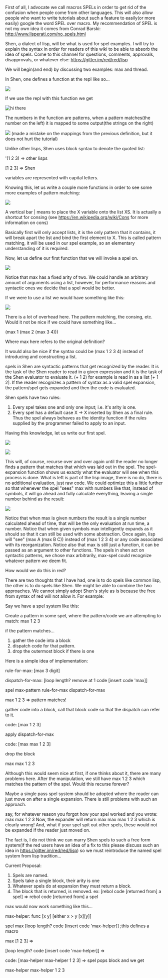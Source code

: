 First of all, I advocate we call macros SPELs in order to get rid of the confusion when people come from other languages.  This will also allow people who want to write tutorials about such a feature to easily(or more easily) google the word SPEL over macro.  My recommendation of SPEL is not my own idea it comes from Conrad Barski: http://www.lisperati.com/no_spels.html

Shen, a dialect of lisp, will be what is used for spel examples.  I will try to explain the syntax in order for readers of this wiki to be able to absorb the idea of spels.  Come to this channel for questions, comments, approvals, disapprovals, or whatever else: https://gitter.im/red/red/lisp

We will begin(and end) by discussing two examples: max and thread.

In Shen, one defines a function at the repl like so...

![](http://ibin.co/2SfWYyyjHw9W)

If we use the repl with this function we get 

![hi there](http://ibin.co/2SfUr8mOpatn)

The numbers in the function are patterns, when a pattern matches(the number on the left) it is mapped to some output(the strings on the right)

![](http://ibin.co/2SfX7KJ0XIly) (made a mistake on the mappings from the previous definition, but it does not hurt the tutorial)

Unlike other lisps, Shen uses block syntax to denote the quoted list:

'(1 2 3) => other lisps

[1 2 3] => Shen

variables are represented with capital letters.

Knowing this, let us write a couple more functions in order to see some more examples of pattern matching:

![](http://ibin.co/2SfrW7c8ud6z)

A vertical bar | means to place the X variable onto the list XS.  It is actually a shortcut for consing (see https://en.wikipedia.org/wiki/Cons for more information on cons)

Basically first will only accept lists, it is the only pattern that it contains, it will break apart the list and bind the first element to X.  This is called pattern matching, it will be used in our spel example, so an elementary understanding of it is required.

Now, let us define our first function that we will invoke a spel on.  

![](http://ibin.co/2ShhumMuvHL7)

Notice that max has a fixed arity of two.  We could handle an arbitrary amount of arguments using a list, however, for performance reasons and syntactic ones we decide that a spel would be better.

If we were to use a list we would have something like this:

![](http://ibin.co/2Shlp3nrSkjj)

There is a lot of overhead here.  The pattern matching, the consing, etc.  Would it not be nice if we could have something like...

(max 1 (max 2 (max 3 4)))

Where max here refers to the original definition?

It would also be nice if the syntax could be (max 1 2 3 4) instead of introducing and constructing a list.

spels in Shen are syntactic patterns that get recognized by the reader. It is the task of the Shen reader to read in a given expression and it is the task of the Shen evaluator to evaluate it.  (+ 1 2) for example is read in as a list      [+ 1 2]. If the reader recognizes a pattern of syntax as a valid spel expansion, the pattern/spel gets expanded and then the code is evaluated.

Shen spels have two rules:

1.  Every spel takes one and only one input; i.e. it's arity is one.
2.  Every spel has a default case X -> X inserted by Shen as a final rule. Thus the spel always behaves as the identity function if the rules supplied by the programmer failed to apply to an input.

Having this knowledge, let us write our first spel.

![](http://ibin.co/2Sm7GuYrTggO)

![](http://ibin.co/2SmAUjNCulKY)

This will, of course, recurse over and over again until the reader no longer finds a pattern that matches that which was laid out in the spel.  The spel-expansion function shows us exactly what the evaluator will see when this process is done.  What is left is part of the lisp image, there is no do, there is no additional evaluation, just raw code.  We could optimize this a little further so that whenever the spel "sees" max with numbers like that, instead of symbols, it will go ahead and fully calculate everything, leaving a single number behind as the result:

![](http://ibin.co/2SmJe1z85Cf7)

Notice that when max is given numbers the result is a single number calculated ahead of time, that will be the only evaluation at run time, a number.  Notice that when given symbols max intelligently expands as it should so that it can still be used with some abstraction.  Once again, lisp will "see" (max A (max B C)) instead of (max 1 2 3 4) or any code associated with its reorganization.  Notice also that max is still just a function, it can be passed as an argument to other functions.  The spels in shen act on syntactic patterns, we chose max arbitrarily, max-spel could recognize whatever pattern we deem fit.

How would we do this in red?

There are two thoughts that I have had, one is to do spels like common lisp, the other is to do spels like Shen.  We might be able to combine the two approaches.  We cannot simply adopt Shen's style as is because the free from syntax of red will not allow it.  For example:

Say we have a spel system like this:

Create a pattern in some spel, where the pattern/code we are attempting to match: max 1 2 3

if the pattern matches...

1. gather the code into a block
2. dispatch code for that pattern.
3. drop the outermost block if there is one

Here is a simple idea of implementation:

rule-for-max:   [max 3 digit]

dispatch-for-max: [loop length? remove at 1 code [insert code 'max]] 

spel max-pattern rule-for-max dispatch-for-max

max 1 2 3 => pattern matches!

gather code into a block, call that block code so that the dispatch can refer to it.

code: [max 1 2 3]

apply dispatch-for-max

code: [max max 1 2 3]

drop the block

max max 1 2 3


Although this would seem nice at first, if one thinks about it, there are many problems here.
After the manipulation, we still have max 1 2 3 which matches the pattern of the spel.  Would this recurse forever?  

Maybe a single pass spel system should be adopted where the reader can just move on after a single expansion.  There is still problems with such an approach.

say, for whatever reason you forgot how your spel worked and you wrote: max max 1 2 3
Now, the expander will return max max max 1 2 3 which is clearly wrong!  And, what if your spel spit out other spels, these would not be expanded if the reader just moved on.  

The fact is, I do not think we can marry Shen spels to such a free form system(if the red users have an idea of a fix to this please discuss such an idea in https://gitter.im/red/red/lisp) so we must reintroduce the named spel system from lisp tradition...

Current Proposal:

1. Spels are named.
2. Spels take a single block, their arity is one
3. Whatever spels do at expansion they must return a block.
4. The block that is returned, is removed. ex: [rebol code [returned from] a spel] => rebol code [returned from] a spel

max would now work something like this...

max-helper: func [x y] [either x > y [x][y]]

spel max [loop length? code [insert code 'max-helper]] ;this defines a macro

max [1 2 3] =>
 
[loop length? code [insert code 'max-helper]] =>

code: [max-helper max-helper 1 2 3] => spel pops block and we get

max-helper max-helper 1 2 3





   

